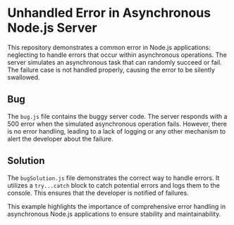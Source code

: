 # Unhandled Error in Asynchronous Node.js Server

This repository demonstrates a common error in Node.js applications: neglecting to handle errors that occur within asynchronous operations.  The server simulates an asynchronous task that can randomly succeed or fail.  The failure case is not handled properly, causing the error to be silently swallowed.

## Bug

The `bug.js` file contains the buggy server code.  The server responds with a 500 error when the simulated asynchronous operation fails. However, there is no error handling, leading to a lack of logging or any other mechanism to alert the developer about the failure.

## Solution

The `bugSolution.js` file demonstrates the correct way to handle errors.  It utilizes a `try...catch` block to catch potential errors and logs them to the console.  This ensures that the developer is notified of failures.

This example highlights the importance of comprehensive error handling in asynchronous Node.js applications to ensure stability and maintainability.